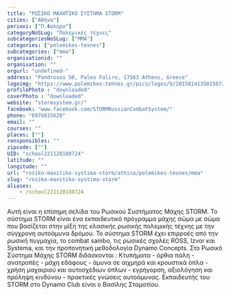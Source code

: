 ```yaml
---
title: "ΡΩΣΙΚΟ ΜΑΧΗΤΙΚΟ ΣΥΣΤΗΜΑ STORM"
cities: ["Αθήνα"]
perioxi: ["Π.Φαληρο"]
categoryNoSLug: "Πολεμικές τέχνες"
subcategoriesNoSLug: ["MMA"]
categories: ["polemikes-texnes"]
subcategories: ["mma"]
organisationid: ""
organisation: ""
orgurl: "undefined-"
address: "Pandrosou 50, Paleo Faliro, 17563 Athens, Greece"
logoimg: "https://www.polemikes-tehnes.gr/pics/logos/b/2015814135015872.jpg"
profilePhoto : "downloaded"
coverPhoto : "downloaded"
website: "stormsystem.gr/"
facebook: "www.facebook.com/STORMRussianCombatSystem/"
phone: "6976615620"
email: ""
courses: ""
places: [""]
rensponsibles: ""
zipcode: [""]
UID: "school221120180724"
latitude: ""
longitude: ""
url: "rosiko-maxitiko-systima-storm/athina/polemikes-texnes/mma"
slug: "rosiko-maxitiko-systima-storm"
aliases:
    - /school221120180724
---
```





Αυτή είναι η επίσημη σελίδα του Ρωσικού Συστήματος Μάχης STORM. To σύστημα STORM είναι ένα εκπαιδευτικό πρόγραμμα μάχης σώμα με σώμα που βασίζεται στην μίξη της κλασικής ρωσικής πολεμικής τέχνης με την σύγχρονη αυτοάμυνα δρόμου. Το σύστημα STORM έχει επιρροές από την ρωσική πυγμαχία, το combat sambo, τις ρωσικές σχολές ROSS, Izvor και Systema, και την προπονητική μεθοδολογία Dynamo Concepts. Στο Ρωσικό Σύστημα Μάχης STORM διδάσκονται : Κτυπήματα - όρθια πάλη - ανατροπές - μάχη εδάφους - άμυνα σε αιχμηρά και κρουστικά όπλα - χρήση μαχαιριού και αυτοσχέδιων όπλων - εγρήγορση, αξιολόγηση και πρόληψη κινδύνου - πρακτικές γνώσεις αυτοάμυνας. Εκπαιδευτής του STORM στο Dynamo Club είναι ο Βασίλης Σταματίου.